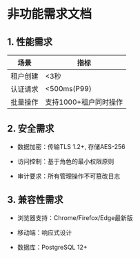 # 非功能需求文档
## 1. 性能需求
| 场景 | 指标 |
|------|------|
| 租户创建 | <3秒 |
| 认证请求 | <500ms(P99) |
| 批量操作 | 支持1000+租户同时操作 |

## 2. 安全需求

- 数据加密：传输TLS 1.2+, 存储AES-256

- 访问控制：基于角色的最小权限原则

- 审计要求：所有管理操作不可篡改日志

## 3. 兼容性需求

- 浏览器支持：Chrome/Firefox/Edge最新版

- 移动端：响应式设计

- 数据库：PostgreSQL 12+